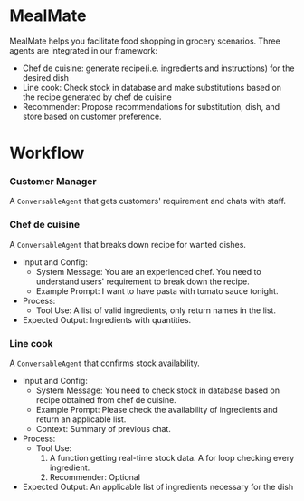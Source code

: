 # MealMate
MealMate helps you facilitate food shopping in grocery scenarios.
Three agents are integrated in our framework:
* Chef de cuisine: generate recipe(i.e. ingredients and instructions) for the desired dish
* Line cook: Check stock in database and make substitutions based on the recipe generated by chef de cuisine
* Recommender: Propose recommendations for substitution, dish, and store based on customer preference.


# Workflow
### Customer Manager
A `ConversableAgent` that gets customers' requirement and chats with staff.

### Chef de cuisine
A `ConversableAgent` that breaks down recipe for wanted dishes.
- Input and Config:
    - System Message: You are an experienced chef. You need to understand users' requirement to break down the recipe.
    - Example Prompt: I want to have pasta with tomato sauce tonight.
- Process:
    - Tool Use: A list of valid ingredients, only return names in the list.
- Expected Output: Ingredients with quantities.

### Line cook
A `ConversableAgent` that confirms stock availability.
- Input and Config:
    - System Message: You need to check stock in database based on recipe obtained from chef de cuisine.
    - Example Prompt: Please check the availability of ingredients and return an applicable list. 
    - Context: Summary of previous chat.
- Process:    
    - Tool Use:
        1. A function getting real-time stock data. A for loop checking every ingredient.
        2. Recommender: Optional
- Expected Output: An applicable list of ingredients necessary for the dish